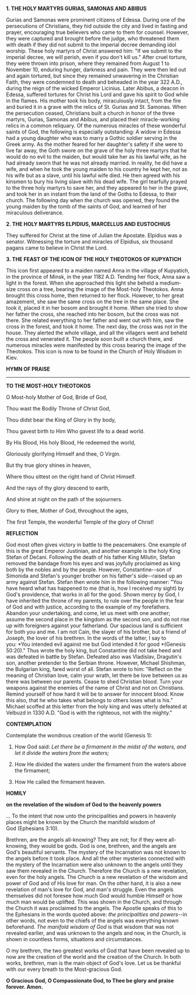 
**1. THE HOLY MARTYRS GURIAS, SAMONAS AND ABIBUS**

Gurias and Samonas were prominent citizens of Edessa. During one of the persecutions of Christians, they hid outside the city and lived in fasting and prayer, encouraging true believers who came to them for counsel. However, they were captured and brought before the judge, who threatened them with death if they did not submit to the imperial decree demanding idol worship. These holy martyrs of Christ answered him: "If we submit to the imperial decree, we will perish, even if you don't kill us." After cruel torture, they were thrown into prison, where they remained from August 1 to November 10, enduring hunger, darkness and pain. They were then led out and again tortured, but since they remained unwavering in the Christian Faith, they were condemned to death and beheaded in the year 322 A.D., during the reign of the wicked Emperor Licinius. Later Abibus, a deacon in Edessa, suffered tortures for Christ his Lord and gave his spirit to God while in the flames. His mother took his body, miraculously intact, from the fire and buried it in a grave with the relics of St. Gurias and St. Samonas. When the persecution ceased, Christians built a church in honor of the three martyrs, Gurias, Samonas and Abibus, and placed their miracle-working relics in a common reliquary. Of the numerous miracles of these wonderful saints of God, the following is especially outstanding: A widow in Edessa had a young daughter who was to marry a Gothic soldier serving in the Greek army. As the mother feared for her daughter's safety if she were to live far away, the Goth swore on the grave of the holy three martyrs that he would do no evil to the maiden, but would take her as his lawful wife, as he had already sworn that he was not already married. In reality, he did have a wife, and when he took the young maiden to his country he kept her, not as his wife but as a slave, until his lawful wife died. He then agreed with his kinsmen to bury his living slave with his dead wife. The girl tearfully prayed to the three holy martyrs to save her, and they appeared to her in the grave, and took her in an instant from the land of the Goths to Edessa, to their church. The following day when the church was opened, they found the young maiden by the tomb of the saints of God, and learned of her miraculous deliverance.

**2. THE HOLY MARTYRS ELPIDIUS, MARCELLUS AND EUSTOCHIUS**

They suffered for Christ at the time of Julian the Apostate. Elpidius was a senator. Witnessing the torture and miracles of Elpidius, six thousand pagans came to believe in Christ the Lord.

**3. THE FEAST OF THE ICON OF THE HOLY THEOTOKOS OF KUPYATICH**

This icon first appeared to a maiden named Anna in the village of Kupyatich, in the province of Minsk, in the year 1182 A.D. Tending her flock, Anna saw a light in the forest. When she approached this light she beheld a medium-size cross on a tree, bearing the image of the Most-holy Theotokos. Anna brought this cross home, then returned to her flock. However, to her great amazement, she saw the same cross on the tree in the same place. She took it, placed it in her bosom and brought it home. When she tried to show her father the cross, she reached into her bosom, but the cross was not there. She related everything to her father and went out with him, saw the cross in the forest, and took it home. The next day, the cross was not in the house. They alerted the whole village, and all the villagers went and beheld the cross and venerated it. The people soon built a church there, and numerous miracles were manifested by this cross bearing the image of the Theotokos. This icon is now to be found in the Church of Holy Wisdom in Kiev.



**HYMN OF PRAISE**
****

**TO THE MOST-HOLY THEOTOKOS**

O Most-holy Mother of God, Bride of God,

Thou wast the Bodily Throne of Christ God,

Thou didst bear the King of Glory in thy body,

Thou gavest birth to Him Who gavest life to a dead world.

By His Blood, His holy Blood, He redeemed the world,

Gloriously glorifying Himself and thee, O Virgin.

But thy true glory shines in heaven,

Where thou sittest on the right hand of Christ Himself.

And the rays of thy glory descend to earth,

And shine at night on the path of the sojourners.

Glory to thee, Mother of God, throughout the ages,

The first Temple, the wonderful Temple of the glory of Christ!


**REFLECTION**

God most often gives victory in battle to the peacemakers. One example of this is the great Emperor Justinian, and another example is the holy King Stefan of Dečani. Following the death of his father King Milutin, Stefan removed the bandage from his eyes and was joyfully proclaimed as king both by the nobles and by the people. However, Constantine--son of Simonida and Stefan's younger brother on his father's side--raised up an army against Stefan. Stefan then wrote him in the following manner: "You have heard what has happened to me (that is, how I received my sight) by God's providence, that works in all for the good. Shown mercy by God, I have inherited the throne of my parents, to rule over the people in the fear of God and with justice, according to the example of my forefathers. Abandon your undertaking, and come, let us meet with one another; assume the second place in the kingdom as the second son, and do not rise up with foreigners against your fatherland. Our spacious land is sufficient for both you and me. I am not Cain, the slayer of his brother, but a friend of Joseph, the lover of his brethren. In the words of the latter, I say to you: *You intended evil against me but God intended it for good *(Genesis 50:20)." Thus wrote the holy king, but Constantine did not take heed and was defeated in battle by Stefan. Defeated also was Vladislav, Dragutin's son, another pretender to the Serbian throne. However, Michael Shishman, the Bulgarian king, fared worst of all. Stefan wrote to him: "Reflect on the meaning of Christian love, calm your wrath, let there be love between us as there was between our parents. Cease to shed Christian blood. Turn your weapons against the enemies of the name of Christ and not on Christians. Remind yourself of how hard it will be to answer for innocent blood. Know this also, that he who takes what belongs to others loses what is his." Michael scoffed at this letter from the holy king and was utterly defeated at Velbuzd in 1330 A.D. "God is with the righteous, not with the mighty."


**CONTEMPLATION**


Contemplate the wondrous creation of the world (Genesis 1):

1.  How God said: *Let there be a firmament in the midst of the waters, and let it divide the waters from the waters;*

1.  How He divided the waters under the firmament from the waters above the firmament;

1.  How He called the firmament heaven.



**HOMILY**

**on the revelation of the wisdom of God to the heavenly powers**

… To the intent that now unto the principalities and powers in heavenly places might be known by the Church the manifold wisdom of God (Ephesians 3:10).

Brethren, are the angels all-knowing? They are not; for if they were all-knowing, they would be gods. God is one, brethren, and the angels are God's beautiful servants. The mystery of the Incarnation was not known to the angels before it took place. And all the other mysteries connected with the mystery of the Incarnation were also unknown to the angels until they saw them revealed in the Church. Therefore the Church is a new revelation, even for the holy angels. The Church is a new revelation of the wisdom and power of God and of His love for man. On the other hand, it is also a new revelation of man's love for God, and man's struggle. Even the angels themselves did not foresee how much God would humble Himself or how much man would be uplifted. This was shown in the Church, and through the Church it was proclaimed to the angels. The Apostle speaks of this to the Ephesians in the words quoted above: *the principalities and powers*--in other words, not even to the chiefs of the angels was everything known beforehand. *The manifold wisdom of God* is that wisdom that was not revealed earlier, and was unknown to the angels and now, in the Church, is shown in countless forms, situations and circumstances.

O my brethren, the two greatest works of God that have been revealed up to now are the creation of the world and the creation of the Church. In both works, brethren, man is the main object of God's love. Let us be thankful with our every breath to the Most-gracious God. 

**O Gracious God, O Compassionate God, to Thee be glory and praise forever. Amen.**
